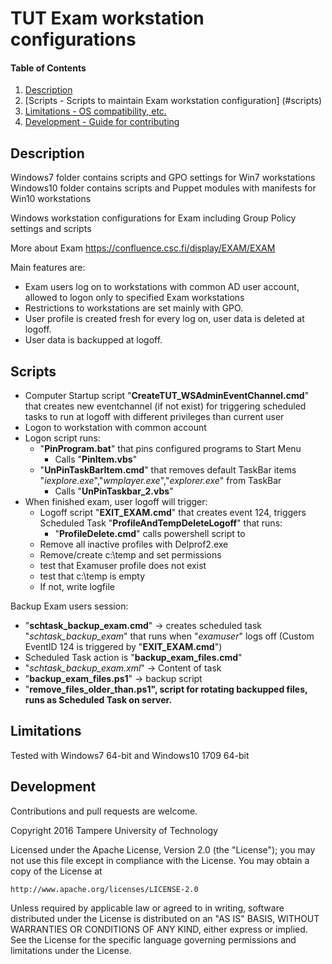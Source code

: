 # TUT Exam workstation configurations

#### Table of Contents

1. [Description](#description)
1. [Scripts - Scripts to maintain Exam workstation configuration] (#scripts)
1. [Limitations - OS compatibility, etc.](#limitations)
1. [Development - Guide for contributing](#development)

## Description

Windows7 folder contains scripts and GPO settings for Win7 workstations
Windows10 folder contains scripts and Puppet modules with manifests for Win10 workstations

Windows workstation configurations for Exam including Group Policy settings and scripts

More about Exam https://confluence.csc.fi/display/EXAM/EXAM

Main features are:

- Exam users log on to workstations with common AD user account, allowed to logon only to specified Exam workstations
- Restrictions to workstations are set mainly with GPO.
- User profile is created fresh for every log on, user data is deleted at logoff.
- User data is backupped at logoff.

## Scripts

- Computer Startup script "**CreateTUT_WSAdminEventChannel.cmd**" that creates new eventchannel (if not exist) for triggering scheduled tasks to run at logoff with different privileges than current user
- Logon to workstation with common account
- Logon script runs:
  - "**PinProgram.bat**" that pins configured programs to Start Menu
     - Calls "**PinItem.vbs**"
  - "**UnPinTaskBarItem.cmd**" that removes default TaskBar items "*iexplore.exe*","*wmplayer.exe*","*explorer.exe*" from TaskBar
     - Calls "**UnPinTaskbar_2.vbs**"
- When finished exam, user logoff will trigger:
  - Logoff script "**EXIT_EXAM.cmd**" that creates event 124, triggers Scheduled Task "**ProfileAndTempDeleteLogoff**" that runs:
	- "**ProfileDelete.cmd**" calls powershell script to
   - Remove all inactive profiles with Delprof2.exe
   - Remove/create c:\temp and set permissions
   - test that Examuser profile does not exist
   - test that c:\temp is empty
    - If not, write logfile

Backup Exam users session:
- "**schtask_backup_exam.cmd**" -> creates scheduled task "*schtask_backup_exam*" that runs  when "*examuser*" logs off (Custom EventID 124 is triggered by "**EXIT_EXAM.cmd**")
 - Scheduled Task action is "**backup_exam_files.cmd**"
 - "*schtask_backup_exam.xml*" -> Content of task
- "**backup_exam_files.ps1**" -> backup script
- "**remove_files_older_than.ps1", script for rotating backupped files, runs as Scheduled Task on server.**


## Limitations

Tested with Windows7 64-bit and Windows10 1709 64-bit

## Development

Contributions and pull requests are welcome.

Copyright 2016 Tampere University of Technology

Licensed under the Apache License, Version 2.0 (the "License");
you may not use this file except in compliance with the License.
You may obtain a copy of the License at

    http://www.apache.org/licenses/LICENSE-2.0

Unless required by applicable law or agreed to in writing, software
distributed under the License is distributed on an "AS IS" BASIS,
WITHOUT WARRANTIES OR CONDITIONS OF ANY KIND, either express or implied.
See the License for the specific language governing permissions and
limitations under the License.
